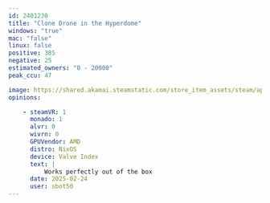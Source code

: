 ```yaml
---
id: 2401230
title: "Clone Drone in the Hyperdome"
windows: "true"
mac: "false"
linux: false
positive: 385
negative: 25
estimated_owners: "0 - 20000"
peak_ccu: 47

image: https://shared.akamai.steamstatic.com/store_item_assets/steam/apps/2401230/header.jpg?t=1734026587
opinions:

    - steamVR: 1
      monado: 1
      alvr: 0
      wivrn: 0
      GPUVendor: AMD
      distro: NixOS
      device: Valve Index
      text: |
          Works perfectly out of the box
      date: 2025-02-24
      user: sbot50
---
```

